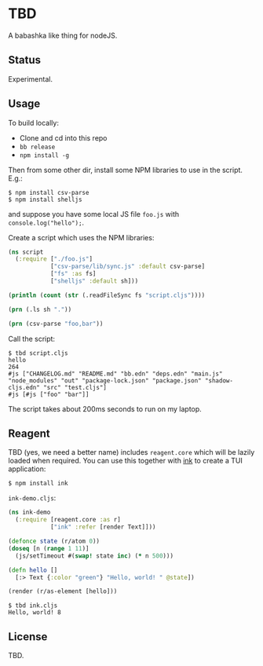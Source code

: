 # TBD

A babashka like thing for nodeJS.

## Status

Experimental.

## Usage

To build locally:

- Clone and cd into this repo
- `bb release`
- `npm install -g`

Then from some other dir, install some NPM libraries to use in the script. E.g.:

```
$ npm install csv-parse
$ npm install shelljs
```

and suppose you have some local JS file `foo.js` with `console.log("hello");`.

Create a script which uses the NPM libraries:

``` clojure
(ns script
  (:require ["./foo.js"]
            ["csv-parse/lib/sync.js" :default csv-parse]
            ["fs" :as fs]
            ["shelljs" :default sh]))

(println (count (str (.readFileSync fs "script.cljs"))))

(prn (.ls sh "."))

(prn (csv-parse "foo,bar"))
```

Call the script:

```
$ tbd script.cljs
hello
264
#js ["CHANGELOG.md" "README.md" "bb.edn" "deps.edn" "main.js" "node_modules" "out" "package-lock.json" "package.json" "shadow-cljs.edn" "src" "test.cljs"]
#js [#js ["foo" "bar"]]
```

The script takes about 200ms seconds to run on my laptop.

## Reagent

TBD (yes, we need a better name) includes `reagent.core` which will be lazily loaded when required. You can use this together with [ink](https://github.com/vadimdemedes/ink) to create a TUI application:

```
$ npm install ink
```

`ink-demo.cljs`:
``` clojure
(ns ink-demo
  (:require [reagent.core :as r]
            ["ink" :refer [render Text]]))

(defonce state (r/atom 0))
(doseq [n (range 1 11)]
  (js/setTimeout #(swap! state inc) (* n 500)))

(defn hello []
  [:> Text {:color "green"} "Hello, world! " @state])

(render (r/as-element [hello]))
```

```
$ tbd ink.cljs
Hello, world! 8
```

## License

TBD.
